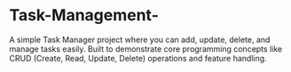 # Task-Management-
A simple Task Manager project where you can add, update, delete, and manage tasks easily. Built to demonstrate core programming concepts like CRUD (Create, Read, Update, Delete) operations and feature handling.

